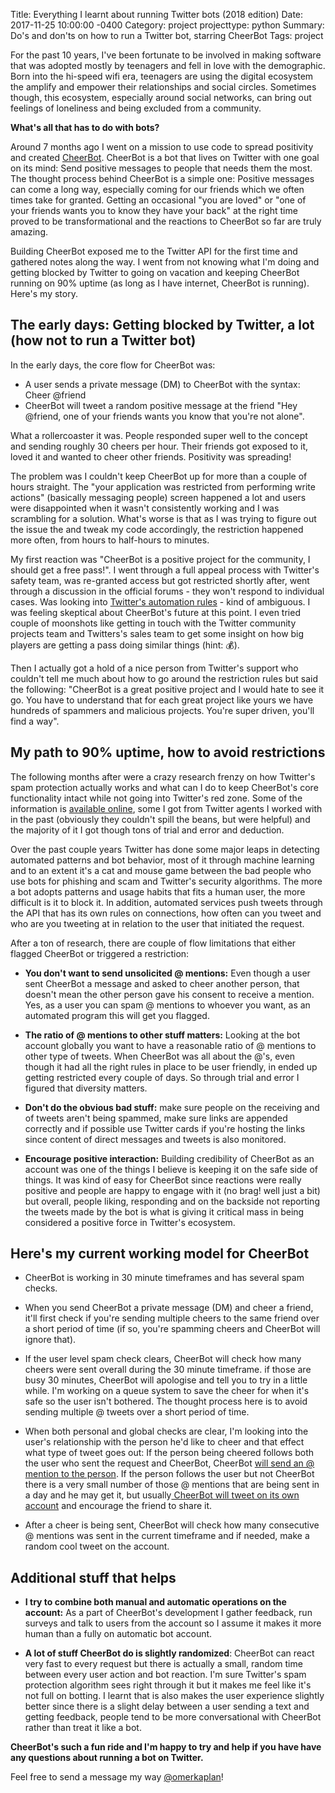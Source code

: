 Title: Everything I learnt about running Twitter bots (2018 edition)
Date: 2017-11-25 10:00:00 -0400
Category: project
projecttype: python
Summary: Do's and don'ts on how to run a Twitter bot, starring CheerBot
Tags: project



For the past 10 years, I've been fortunate to be involved in making software that was adopted mostly by teenagers and fell in love with the demographic. Born into the hi-speed wifi era, teenagers are using the digital ecosystem the amplify and empower their relationships and social circles. Sometimes though, this ecosystem, especially around social networks, can bring out feelings of loneliness and being excluded from a community.

**What's all that has to do with bots?**

Around 7 months ago I went on a mission to use code to spread positivity and created [CheerBot](http://slashproject.co/cheerbot). CheerBot is a bot that lives on Twitter with one goal on its mind: Send positive messages to people that needs them the most. The thought process behind CheerBot is a simple one: Positive messages can come a long way, especially coming for our friends which we often times take for granted. Getting an occasional "you are loved" or "one of your friends wants you to know they have your back" at the right time proved to be transformational and the reactions to CheerBot so far are truly amazing.

Building CheerBot exposed me to the Twitter API for the first time and gathered notes along the way. I went from not knowing what I'm doing and getting blocked by Twitter to going on vacation and keeping CheerBot running on 90% uptime (as long as I have internet, CheerBot is running). Here's my story.

## The early days: Getting blocked by Twitter, a lot (how not to run a Twitter bot)

In the early days, the core flow for CheerBot was:

* A user sends a private message (DM) to CheerBot with the syntax: Cheer @friend
* CheerBot will tweet a random positive message at the friend "Hey @friend, one of your friends wants you know that you're not alone".

What a rollercoaster it was. People responded super well to the concept and sending roughly 30 cheers per hour. Their friends got exposed to it, loved it and wanted to cheer other friends. Positivity  was spreading!

The problem was I couldn't keep CheerBot up for more than a couple of hours straight. The "your application was restricted from performing write actions" (basically messaging people) screen happened a lot and users were disappointed when it wasn't consistently working and I was scrambling for a solution. What's worse is that as I was trying to figure out the issue the and tweak my code accordingly, the restriction happened more often, from hours to half-hours to minutes.

My first reaction was "CheerBot is a positive project for the community, I should get a free pass!". I went through a full appeal process with Twitter's safety team, was re-granted access but got restricted shortly after, went through a discussion in the official forums - they won't respond to individual cases. Was looking into [Twitter's automation rules](https://help.twitter.com/en/rules-and-policies/twitter-automation) - kind of ambiguous. I was feeling skeptical about CheerBot's future at this point. I even tried couple of moonshots like getting in touch with the Twitter community projects team and Twitters's sales team to get some insight on how big players are getting a pass doing similar things (hint: 💰).

Then I actually got a hold of a nice person from Twitter's support who couldn't tell me much about how to go around the restriction rules but said the following: "CheerBot is a great positive project and I would hate to see it go. You have to understand that for each great project like yours we have hundreds of spammers and malicious projects. You're super driven, you'll find a way".

## My path to 90% uptime, how to avoid restrictions

The following months after were a crazy research frenzy on how Twitter's spam protection actually works and what can I do to keep CheerBot's core functionality intact while not going into Twitter's red zone. Some of the information is [available online](https://blog.twitter.com/engineering/en_us/a/2014/fighting-spam-with-botmaker.html), some I got from Twitter agents I worked with in the past (obviously they couldn't spill the beans, but were helpful) and the majority of it I got though tons of trial and error and deduction.

Over the past couple years Twitter has done some major leaps in detecting automated patterns and bot behavior, most of it through machine learning and to an extent it's a cat and mouse game between the bad people who use bots for phishing and scam and Twitter's security algorithms. The more a bot adopts patterns and usage habits that fits a human user, the more difficult is it to block it. In addition, automated services push tweets through the API that has its own rules on connections, how often can you tweet and who are you tweeting at in relation to the user that initiated the request.

After a ton of research, there are couple of flow limitations that either flagged CheerBot or triggered a restriction:

* **You don't want to send unsolicited @ mentions:** Even though a user sent CheerBot a message and asked to cheer another person, that doesn't mean the other person gave his consent to receive a mention. Yes, as a user you can spam @ mentions to whoever you want, as an automated program this will get you flagged.

* **The ratio of @ mentions to other stuff matters:** Looking at the bot account globally you want to have a reasonable ratio of @ mentions to other type of tweets. When CheerBot was all about the @'s, even though it had all the right rules in place to be user friendly, in ended up getting restricted every couple of days. So through trial and error I figured that diversity matters.

* **Don't do the obvious bad stuff:** make sure people on the receiving and of tweets aren't being spammed, make sure links are appended correctly and if possible use Twitter cards if you're hosting the links since content of direct messages and tweets is also monitored.

* **Encourage positive interaction:** Building credibility of CheerBot as an account was one of the things I believe is keeping it on the safe side of things. It was kind of easy for CheerBot since reactions were really positive and people are happy to engage with it (no brag! well just a bit) but overall, people liking, responding and on the backside not reporting the tweets made by the bot is what is giving it critical mass in being considered a positive force in Twitter's ecosystem.

## Here's my current working model for CheerBot

* CheerBot is working in 30 minute timeframes and has several spam checks.

* When you send CheerBot a private message (DM) and cheer a friend, it'll first check if you're sending multiple cheers to the same friend over a short period of time (if so, you're spamming cheers and CheerBot will ignore that).

* If the user level spam check clears, CheerBot will check how many cheers were sent overall during the 30 minute timeframe. if those are busy 30 minutes, CheerBot will apologise and tell you to try in a little while. I'm working on a queue system to save the cheer for when it's safe so the user isn't bothered. The thought process here is to avoid sending multiple @ tweets over a short period of time.

* When both personal and global checks are clear, I'm looking into the user's relationship with the person he'd like to cheer and that effect what type of tweet goes out: If the person being cheered follows both the user who sent the request and CheerBot, CheerBot [will send an @ mention to the person](https://twitter.com/Cheer_robot/status/998682674196828160). If the person follows the user but not CheerBot there is a very small number of those @ mentions that are being sent in a day and he may get it, but usually[ CheerBot will tweet on its own account](https://twitter.com/Cheer_robot/status/998214776214958080) and encourage the friend to share it.

* After a cheer is being sent, CheerBot will check how many consecutive @ mentions was sent in the current timeframe and if needed, make a random cool tweet on the account.

## Additional stuff that helps

*  **I try to combine both manual and automatic operations on the account:** As a part of CheerBot's development I gather feedback, run surveys and talk to users from the account so I assume it makes it more human than a fully on automatic bot account.

* **A lot of stuff CheerBot do is slightly randomized**: CheerBot can react very fast to every request but there is actually a small, random time between every user action and bot reaction. I'm sure Twitter's spam protection algorithm sees right through it but it makes me feel like it's not full on botting. I learnt that is also makes the user experience slightly better since there is a slight delay between a user sending a text and getting feedback, people tend to be more conversational with CheerBot rather than treat it like a bot.

**CheerBot's such a fun ride and I'm happy to try and help if you have have any questions about running a bot on Twitter.**

Feel free to send a message my way [@omerkaplan](https://twitter.com/OmerKaplan)!
